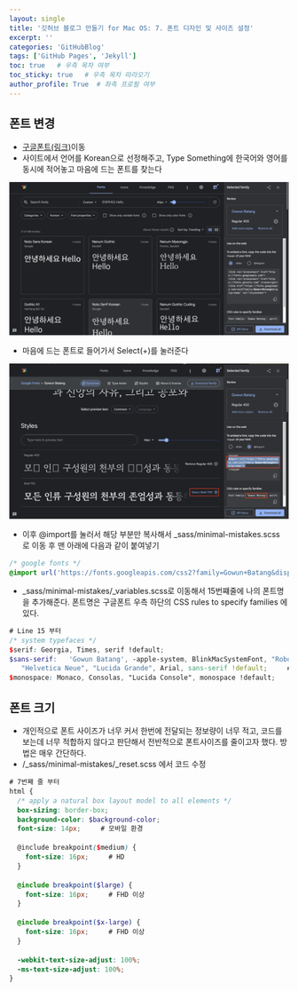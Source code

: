 ```yaml
---
layout: single
title: '깃허브 블로그 만들기 for Mac OS: 7. 폰트 디자인 및 사이즈 설정'
excerpt: ''
categories: 'GitHubBlog'
tags: ['GitHub Pages', 'Jekyll']
toc: true   # 우측 목차 여부
toc_sticky: true   # 우측 목차 따라오기
author_profile: True  # 좌측 프로필 여부
---
```



## 폰트 변경
- [구글폰트(링크)](https://fonts.google.com)이동
- 사이트에서 언어를 Korean으로 선정해주고, Type Something에 한국어와 영어를 동시에 적어놓고 마음에 드는 폰트를 찾는다

![font1](/assets/blog_img/font1.png)

- 마음에 드는 폰트로 들어가서 Select(+)를 눌러준다

![font2](/assets/blog_img/font2.png)

- 이후 @import를 눌러서 해당 부분만 복사해서 _sass/minimal-mistakes.scss 로 이동 후 맨 아래에 다음과 같이 붙여넣기

```scss
/* google fonts */
@import url('https://fonts.googleapis.com/css2?family=Gowun+Batang&display=swap');
```

- _sass/minimal-mistakes/_variables.scss로 이동해서 15번쨰줄에 나의 폰트명을 추가해준다. 폰트명은 구글폰트 우측 하단의 CSS rules to specify families 에 있다.

``` scss
# Line 15 부터
/* system typefaces */
$serif: Georgia, Times, serif !default;
$sans-serif:   'Gowun Batang', -apple-system, BlinkMacSystemFont, "Roboto", "Segoe UI",
   "Helvetica Neue", "Lucida Grande", Arial, sans-serif !default;     # 세번째에 추가했을 때 실행이 안되서 첫번째 자리에 추가함
$monospace: Monaco, Consolas, "Lucida Console", monospace !default;
```

## 폰트 크기 
- 개인적으로 폰트 사이즈가 너무 커서 한번에 전달되는 정보량이 너무 적고, 코드를 보는데 너무 적합하지 않다고 판단해서 전반적으로 폰트사이즈를 줄이고자 했다. 방법은 매우 간단하다. 
- /_sass/minimal-mistakes/_reset.scss 에서 코드 수정
```scss
# 7번째 줄 부터
html {
  /* apply a natural box layout model to all elements */
  box-sizing: border-box;
  background-color: $background-color;
  font-size: 14px;     # 모바일 환경

  @include breakpoint($medium) {
    font-size: 16px;     # HD
  }

  @include breakpoint($large) {
    font-size: 16px;     # FHD 이상
  }

  @include breakpoint($x-large) {
    font-size: 16px;     # FHD 이상
  }

  -webkit-text-size-adjust: 100%;
  -ms-text-size-adjust: 100%;
}
```
